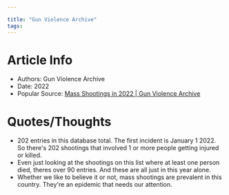 ```yaml
---

title: "Gun Violence Archive"
tags:
---
```

# Article Info
- Authors: Gun Violence Archive
- Date: 2022
- Popular Source: [Mass Shootings in 2022 | Gun Violence Archive](https://www.gunviolencearchive.org/reports/mass-shooting?page=12)
# Quotes/Thoughts
- 202 entries in this database total. The first incident is January 1 2022. So there's 202 shootings that involved 1 or more people getting injured or killed.
- Even just looking at the shootings on this list where at least one person died, theres over 90 entries. And these are all just in this year alone.
- Whether we like to believe it or not, mass shootings are prevalent in this country. They're an epidemic that needs our attention.